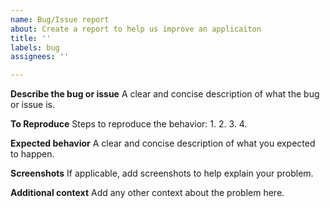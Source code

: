 ```yaml
---
name: Bug/Issue report
about: Create a report to help us improve an applicaiton
title: ''
labels: bug
assignees: ''

---
```


**Describe the bug or issue**
A clear and concise description of what the bug or issue is.

**To Reproduce**
Steps to reproduce the behavior:
1. 
2.
3.
4.

**Expected behavior**
A clear and concise description of what you expected to happen.

**Screenshots**
If applicable, add screenshots to help explain your problem.

**Additional context**
Add any other context about the problem here.
